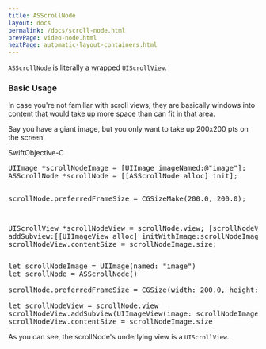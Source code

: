 ```yaml
---
title: ASScrollNode
layout: docs
permalink: /docs/scroll-node.html
prevPage: video-node.html
nextPage: automatic-layout-containers.html
---
```


`ASScrollNode` is literally a wrapped `UIScrollView`.

### Basic Usage

In case you're not familiar with scroll views, they are basically windows into content that would take up more space than can fit in that area.

Say you have a giant image, but you only want to take up 200x200 pts on the screen.

<div class = "highlight-group">
<span class="language-toggle"><a data-lang="swift" class="swiftButton">Swift</a><a data-lang="objective-c" class = "active objcButton">Objective-C</a></span>

<div class = "code">
<pre lang="objc" class="objcCode">
UIImage *scrollNodeImage = [UIImage imageNamed:@"image"];
ASScrollNode *scrollNode = [[ASScrollNode alloc] init];

scrollNode.preferredFrameSize = CGSizeMake(200.0, 200.0);

UIScrollView *scrollNodeView = scrollNode.view;
[scrollNodeView addSubview:[[UIImageView alloc] initWithImage:scrollNodeImage]];
scrollNodeView.contentSize = scrollNodeImage.size;
</pre>
<pre lang="swift" class = "swiftCode hidden">
let scrollNodeImage = UIImage(named: "image")
let scrollNode = ASScrollNode()

scrollNode.preferredFrameSize = CGSize(width: 200.0, height: 200.0)

let scrollNodeView = scrollNode.view
scrollNodeView.addSubview(UIImageView(image: scrollNodeImage))
scrollNodeView.contentSize = scrollNodeImage.size
</pre>
</div>
</div>

As you can see, the scrollNode's underlying view is a `UIScrollView`.

